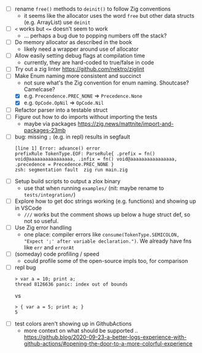 - [ ] rename `free()` methods to `deinit()` to follow Zig conventions
  - it seems like the allocator uses the word `free` but other data structs (e.g. ArrayList) use `deinit`
- [ ] `<` works but `<=` doesn't seem to work
  - ... perhaps a bug due to popping numbers off the stack?
- [ ] Do memory allocator as described in the book
  - likely need a wrapper around use of allocator
- [ ] Allow easily setting debug flags at compilation time
  - currently, they are hard-coded to true/false in code
- [ ] Try out a zig linter https://github.com/nektro/ziglint
- [ ] Make Enum naming more consistent and succinct
  - not sure what's the Zig convention for enum naming. Shoutcase? Camelcase?
  - [x] e.g. `Precendence.PREC_NONE` => `Precedence.None`
  - [x] e.g. `OpCode.OpNil` => `OpCode.Nil`
- [ ] Refactor parser into a testable struct
- [ ] Figure out how to do imports without importing the tests
  - maybe via packages https://zig.news/mattnite/import-and-packages-23mb
- [ ] bug: missing `;` (e.g. in repl) results in segfault
  ```
  [line 1] Error: advance() error
  prefixRule TokenType.EOF: ParseRule{ .prefix = fn() void@aaaaaaaaaaaaaaaa, .infix = fn() void@aaaaaaaaaaaaaaaa, .precedence = Precedence.PREC_NONE }
  zsh: segmentation fault  zig run main.zig
  ```
- [ ] Setup build scripts to output a zlox binary
  - use that when running `examples/` (nit: maybe rename to `tests/integration/`)
- [ ] Explore how to get doc strings working (e.g. functions) and showing up in VSCode
  - `///` works but the comment shows up below a huge struct def, so not so useful.
- [ ] Use Zig error handling
  - one place: compiler errors like `consume(TokenType.SEMICOLON, "Expect ';' after variable declaration.")`. We already have fns like `err` and `errorAt`
- [ ] (someday) code profiling / speed
  - could profile some of the open-source impls too, for comparison
- [ ] repl bug
  ```
  > var a = 10; print a;
  thread 8126636 panic: index out of bounds
  ```
  vs
  ```
  > { var a = 5; print a; }
  5
  ```
- [ ] test colors aren't showing up in GithubActions
  - more context on what should be supported .. https://github.blog/2020-09-23-a-better-logs-experience-with-github-actions/#opening-the-door-to-a-more-colorful-experience

